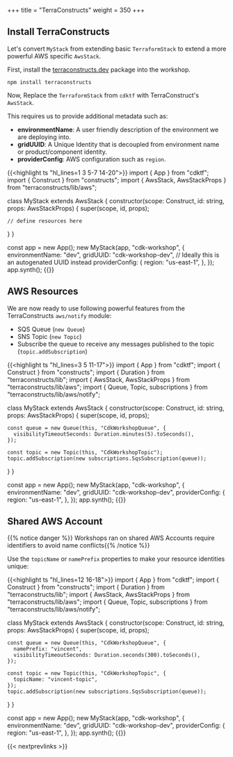 +++
title = "TerraConstructs"
weight = 350
+++

## Install TerraConstructs

Let's convert `MyStack` from extending basic `TerraformStack` to extend a more powerful AWS specific `AwsStack`.

First, install the [terraconstructs.dev](https://terraconstructs.dev) package into the workshop.

```terminal
npm install terraconstructs
```

Now, Replace the `TerraformStack` from `cdktf` with TerraConstruct's `AwsStack`.

This requires us to provide additional metadata such as:

- **environmentName**: A user friendly description of the environment we are deploying into.
- **gridUUID**: A Unique Identity that is decoupled from environment name or product/component identity.
- **providerConfig**: AWS configuration such as `region`.

{{<highlight ts "hl_lines=1 3 5-7 14-20">}}
import { App } from "cdktf";
import { Construct } from "constructs";
import { AwsStack, AwsStackProps } from "terraconstructs/lib/aws";

class MyStack extends AwsStack {
  constructor(scope: Construct, id: string, props: AwsStackProps) {
    super(scope, id, props);

    // define resources here
  }
}

const app = new App();
new MyStack(app, "cdk-workshop", {
  environmentName: "dev",
  gridUUID: "cdk-workshop-dev", // Ideally this is an autogenated UUID instead
  providerConfig: {
    region: "us-east-1",
  },
});
app.synth();
{{</highlight>}}

## AWS Resources

We are now ready to use following powerful features from the TerraConstructs `aws/notify` module:

- SQS Queue (`new Queue`)
- SNS Topic (`new Topic`)
- Subscribe the queue to receive any messages published to the topic (`topic.addSubscription`)

{{<highlight ts "hl_lines=3 5 11-17">}}
import { App } from "cdktf";
import { Construct } from "constructs";
import { Duration } from "terraconstructs/lib";
import { AwsStack, AwsStackProps } from "terraconstructs/lib/aws";
import { Queue, Topic, subscriptions } from "terraconstructs/lib/aws/notify";

class MyStack extends AwsStack {
  constructor(scope: Construct, id: string, props: AwsStackProps) {
    super(scope, id, props);

    const queue = new Queue(this, "CdkWorkshopQueue", {
      visibilityTimeoutSeconds: Duration.minutes(5).toSeconds(),
    });

    const topic = new Topic(this, "CdkWorkshopTopic");
    topic.addSubscription(new subscriptions.SqsSubscription(queue));
  }
}

const app = new App();
new MyStack(app, "cdk-workshop", {
  environmentName: "dev",
  gridUUID: "cdk-workshop-dev",
  providerConfig: {
    region: "us-east-1",
  },
});
app.synth();
{{</highlight>}}

## Shared AWS Account

{{% notice danger %}} Workshops ran on shared AWS Accounts require identifiers to avoid name conflicts{{% /notice %}}

Use the `topicName` or `namePrefix` properties to make your resource identities unique:

{{<highlight ts "hl_lines=12 16-18">}}
import { App } from "cdktf";
import { Construct } from "constructs";
import { Duration } from "terraconstructs/lib";
import { AwsStack, AwsStackProps } from "terraconstructs/lib/aws";
import { Queue, Topic, subscriptions } from "terraconstructs/lib/aws/notify";

class MyStack extends AwsStack {
  constructor(scope: Construct, id: string, props: AwsStackProps) {
    super(scope, id, props);

    const queue = new Queue(this, "CdkWorkshopQueue", {
      namePrefix: "vincent",
      visibilityTimeoutSeconds: Duration.seconds(300).toSeconds(),
    });

    const topic = new Topic(this, "CdkWorkshopTopic", {
      topicName: "vincent-topic",
    });
    topic.addSubscription(new subscriptions.SqsSubscription(queue));
  }
}

const app = new App();
new MyStack(app, "cdk-workshop", {
  environmentName: "dev",
  gridUUID: "cdk-workshop-dev",
  providerConfig: {
    region: "us-east-1",
  },
});
app.synth();
{{</highlight>}}

{{< nextprevlinks >}}